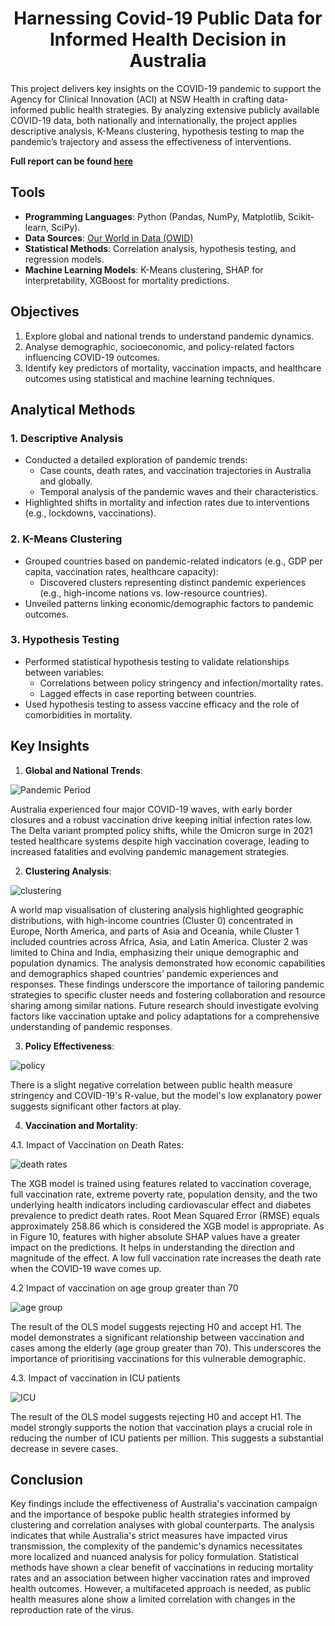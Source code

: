 # __<center>Harnessing Covid-19 Public Data for Informed Health Decision in Australia</center>__
This project delivers key insights on the COVID-19 pandemic to support the Agency for Clinical Innovation (ACI) at NSW Health in crafting data-informed public health strategies. By analyzing extensive publicly available COVID-19 data, both nationally and internationally, the project applies descriptive analysis, K-Means clustering, hypothesis testing to map the pandemic’s trajectory and assess the effectiveness of interventions.

**Full report can be found [here](https://github.com/VivianNg9/Harnessing-Covid-19-Public-Data-for-Infomred-Health-Decisions-in-Australia-/blob/main/Harnessing%20Covid-19%20Public%20Data%20for%20Informed%20Health%20Decisions%20in%20Australia.pdf)**

## Tools 
- **Programming Languages**: Python (Pandas, NumPy, Matplotlib, Scikit-learn, SciPy).
- **Data Sources**: [Our World in Data (OWID)](https://github.com/owid/covid-19-data/tree/master/public/data)
- **Statistical Methods**: Correlation analysis, hypothesis testing, and regression models.
- **Machine Learning Models**: K-Means clustering, SHAP for interpretability, XGBoost for mortality predictions.
  
## Objectives

1. Explore global and national trends to understand pandemic dynamics.
2. Analyse demographic, socioeconomic, and policy-related factors influencing COVID-19 outcomes.
3. Identify key predictors of mortality, vaccination impacts, and healthcare outcomes using statistical and machine learning techniques.

## Analytical Methods

### 1. Descriptive Analysis
- Conducted a detailed exploration of pandemic trends:
  - Case counts, death rates, and vaccination trajectories in Australia and globally.
  - Temporal analysis of the pandemic waves and their characteristics.
- Highlighted shifts in mortality and infection rates due to interventions (e.g., lockdowns, vaccinations).

### 2. K-Means Clustering
- Grouped countries based on pandemic-related indicators (e.g., GDP per capita, vaccination rates, healthcare capacity):
  - Discovered clusters representing distinct pandemic experiences (e.g., high-income nations vs. low-resource countries).
- Unveiled patterns linking economic/demographic factors to pandemic outcomes.

### 3. Hypothesis Testing
- Performed statistical hypothesis testing to validate relationships between variables:
  - Correlations between policy stringency and infection/mortality rates.
  - Lagged effects in case reporting between countries.
- Used hypothesis testing to assess vaccine efficacy and the role of comorbidities in mortality.

## Key Insights

1. **Global and National Trends**:

![Pandemic Period](https://github.com/VivianNg9/Harnessing-Covid-19-Public-Data-for-Infomred-Health-Decisions-in-Australia-/blob/main/image%20/pandemic%20period.png)
  
Australia experienced four major COVID-19 waves, with early border closures and a robust vaccination drive keeping initial infection rates low. The Delta variant prompted policy shifts, while the Omicron surge in 2021 tested healthcare systems despite high vaccination coverage, leading to increased fatalities and evolving pandemic management strategies.

2. **Clustering Analysis**:

![clustering](https://github.com/VivianNg9/Harnessing-Covid-19-Public-Data-for-Infomred-Health-Decisions-in-Australia-/blob/main/image%20/clustering.png)

A world map visualisation of clustering analysis highlighted geographic distributions, with high-income countries (Cluster 0) concentrated in Europe, North America, and parts of Asia and Oceania, while Cluster 1 included countries across Africa, Asia, and Latin America. Cluster 2 was limited to China and India, emphasizing their unique demographic and population dynamics. The analysis demonstrated how economic capabilities and demographics shaped countries’ pandemic experiences and responses. These findings underscore the importance of tailoring pandemic strategies to specific cluster needs and fostering collaboration and resource sharing among similar nations. Future research should investigate evolving factors like vaccination uptake and policy adaptations for a comprehensive understanding of pandemic responses.

3. **Policy Effectiveness**:

![policy](https://github.com/VivianNg9/Harnessing-Covid-19-Public-Data-for-Infomred-Health-Decisions-in-Australia-/blob/main/image%20/policy.png)

There is a slight negative correlation between public health measure stringency and COVID-19's R-value, but the model's low explanatory power suggests significant other factors at play.
   
4. **Vaccination and Mortality**:

4.1. Impact of Vaccination on Death Rates:

![death rates](https://github.com/VivianNg9/Harnessing-Covid-19-Public-Data-for-Infomred-Health-Decisions-in-Australia-/blob/main/image%20/death%20rate.png)

The XGB model is trained using features related to vaccination coverage, full vaccination rate, extreme poverty rate, population density, and the two underlying health indicators including cardiovascular effect and diabetes prevalence to predict death rates. Root Mean Squared Error (RMSE) equals approximately 258.86 which is considered the XGB model is appropriate. As in Figure 10, features with higher absolute SHAP values have a greater impact on the predictions. It helps in understanding the direction and magnitude of the effect. A low full vaccination rate increases the death rate when the COVID-19 wave comes up.

4.2 Impact of vaccination on age group greater than 70

![age group](https://github.com/VivianNg9/Harnessing-Covid-19-Public-Data-for-Infomred-Health-Decisions-in-Australia-/blob/main/image%20/age%20group.png)

The result of the OLS model suggests rejecting H0 and accept H1. The model demonstrates a significant relationship between vaccination and cases among the elderly (age group greater than 70). This underscores the importance of prioritising vaccinations for this vulnerable demographic.

4.3. Impact of vaccination in ICU patients 

![ICU](https://github.com/VivianNg9/Harnessing-Covid-19-Public-Data-for-Infomred-Health-Decisions-in-Australia-/blob/main/image%20/ICU.png)

The result of the OLS model suggests rejecting H0 and accept H1. The model strongly supports the notion that vaccination plays a crucial role in reducing the number of ICU patients per million. This suggests a substantial decrease in severe cases.

## Conclusion

Key findings include the effectiveness of Australia's vaccination campaign and the importance of bespoke public health strategies informed by clustering and correlation analyses with global counterparts. The analysis indicates that while Australia's strict measures have impacted virus transmission, the complexity of the pandemic's dynamics necessitates more localized and nuanced analysis for policy formulation.
Statistical methods have shown a clear benefit of vaccinations in reducing mortality rates and an association between higher vaccination rates and improved health outcomes. However, a multifaceted approach is needed, as public health measures alone show a limited correlation with changes in the reproduction rate of the virus.
